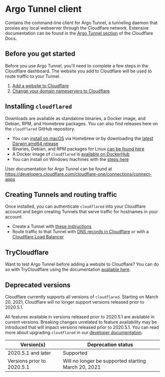 # Argo Tunnel client

Contains the command-line client for Argo Tunnel, a tunneling daemon that proxies any local webserver through the Cloudflare network. Extensive documentation can be found in the [Argo Tunnel section](https://developers.cloudflare.com/cloudflare-one/connections/connect-apps) of the Cloudflare Docs.

## Before you get started

Before you use Argo Tunnel, you'll need to complete a few steps in the Cloudflare dashboard. The website you add to Cloudflare will be used to route traffic to your Tunnel.

1. [Add a website to Cloudflare](https://support.cloudflare.com/hc/en-us/articles/201720164-Creating-a-Cloudflare-account-and-adding-a-website)
2. [Change your domain nameservers to Cloudflare](https://support.cloudflare.com/hc/en-us/articles/205195708)

## Installing `cloudflared`

Downloads are available as standalone binaries, a Docker image, and Debian, RPM, and Homebrew packages. You can also find releases here on the `cloudflared` GitHub repository.

* You can [install on macOS](https://developers.cloudflare.com/cloudflare-one/connections/connect-apps/install-and-setup/installation#macos) via Homebrew or by downloading the [latest Darwin amd64 release](https://github.com/cloudflare/cloudflared/releases)
* Binaries, Debian, and RPM packages for Linux [can be found here](https://developers.cloudflare.com/cloudflare-one/connections/connect-apps/install-and-setup/installation#linux)
* A Docker image of `cloudflared` is [available on DockerHub](https://hub.docker.com/r/cloudflare/cloudflared)
* You can install on Windows machines with the [steps here](https://developers.cloudflare.com/cloudflare-one/connections/connect-apps/install-and-setup/installation#windows)

User documentation for Argo Tunnel can be found at https://developers.cloudflare.com/cloudflare-one/connections/connect-apps

## Creating Tunnels and routing traffic

Once installed, you can authenticate `cloudflared` into your Cloudflare account and begin creating Tunnels that serve traffic for hostnames in your account.

* Create a Tunnel with [these instructions](https://developers.cloudflare.com/cloudflare-one/connections/connect-apps/create-tunnel)
* Route traffic to that Tunnel with [DNS records in Cloudflare](https://developers.cloudflare.com/cloudflare-one/connections/connect-apps/routing-to-tunnel/dns) or with a [Cloudflare Load Balancer](https://developers.cloudflare.com/cloudflare-one/connections/connect-apps/routing-to-tunnel/lb)

## TryCloudflare

Want to test Argo Tunnel before adding a website to Cloudflare? You can do so with TryCloudflare using the documentation [available here](https://developers.cloudflare.com/cloudflare-one/connections/connect-apps/do-more-with-tunnels/trycloudflare).

## Deprecated versions

Cloudflare currently supports all versions of `cloudflared`. Starting on March 20, 2021, Cloudflare will no longer support versions released prior to 2020.5.1.

All features available in versions released prior to 2020.5.1 are available in current versions. Breaking changes unrelated to feature availability may be introduced that will impact versions released prior to 2020.5.1. You can read more about upgrading `cloudflared` in our [developer documentation](https://developers.cloudflare.com/cloudflare-one/connections/connect-apps/install-and-setup/installation#updating-cloudflared).

| Version(s) | Deprecation status |
|---|---|
| 2020.5.1 and later | Supported |
| Versions prior to 2020.5.1 | Will no longer be supported starting March 20, 2021 |
